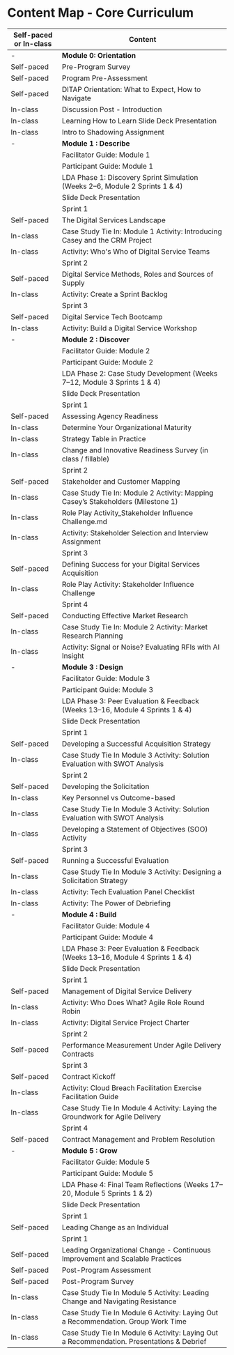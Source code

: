 # Content Map - Core Curriculum

| Self-paced or In-class | Content                                            |
|------------------------|----------------------------------------------------|
| -                      | **Module 0: Orientation**                          |
| Self-paced             | Pre-Program Survey                                 |
| Self-paced             | Program Pre-Assessment                             |
| Self-paced             | DITAP Orientation: What to Expect, How to Navigate |
| In-class               | Discussion Post - Introduction                     |
| In-class               | Learning How to Learn Slide Deck Presentation      |
| In-class               | Intro to Shadowing Assignment                      |
| -                      | **Module 1 : Describe**                            |
|                        | Facilitator Guide: Module 1                        |
|                        | Participant Guide: Module 1                        |
|                        | LDA Phase 1: Discovery Sprint Simulation (Weeks 2–6, Module 2 Sprints 1 & 4) |
|                        | Slide Deck Presentation                            |
|                        | Sprint 1                                           |
| Self-paced             | The Digital Services Landscape                     |
| In-class               | Case Study Tie In: Module 1 Activity: Introducing Casey and the CRM Project |
| In-class               | Activity: Who's Who of Digital Service Teams       |
|                        | Sprint 2                                           |
| Self-paced             | Digital Service Methods, Roles and Sources of Supply |
| In-class               | Activity: Create a Sprint Backlog                  |
|                        | Sprint 3                                           |
| Self-paced             | Digital Service Tech Bootcamp                      |
| In-class               | Activity: Build a Digital Service Workshop         |
| -                      | **Module 2 : Discover**                            |
|                        | Facilitator Guide: Module 2                        |
|                        | Participant Guide: Module 2                        |
|                        | LDA Phase 2: Case Study Development (Weeks 7–12, Module 3 Sprints 1 & 4) |
|                        | Slide Deck Presentation                            |
|                        | Sprint 1                                           |
| Self-paced             | Assessing Agency Readiness                         |
| In-class               | Determine Your Organizational Maturity             |
| In-class               | Strategy Table in Practice                         |
| In-class               | Change and Innovative Readiness Survey (in class / fillable) |
|                        | Sprint 2                                           |
| Self-paced             | Stakeholder and Customer Mapping                   |
| In-class               | Case Study Tie In: Module 2 Activity: Mapping Casey’s Stakeholders (Milestone 1) |
| In-class               | Role Play Activity_Stakeholder Influence Challenge.md |
| In-class               | Activity: Stakeholder Selection and Interview Assignment |
|                        | Sprint 3                                           |
| Self-paced             | Defining Success for your Digital Services Acquisition |
| In-class               | Role Play Activity: Stakeholder Influence Challenge|
|                        | Sprint 4                                           |
| Self-paced             | Conducting Effective Market Research               |
| In-class               | Case Study Tie In: Module 2 Activity: Market Research Planning |
| In-class               | Activity: Signal or Noise? Evaluating RFIs with AI Insight |
| -                      | **Module 3 : Design**                              |
|                        | Facilitator Guide: Module 3                        |
|                        | Participant Guide: Module 3                        |
|                        | LDA Phase 3: Peer Evaluation & Feedback (Weeks 13–16, Module 4 Sprints 1 & 4) |
|                        | Slide Deck Presentation                            |
|                        | Sprint 1                                           |
| Self-paced             | Developing a Successful Acquisition Strategy       |
| In-class               | Case Study Tie In Module 3 Activity: Solution Evaluation with SWOT Analysis |
|                        | Sprint 2                                           |
| Self-paced             | Developing the Solicitation                        |
| In-class               | Key Personnel vs Outcome-based                     |
| In-class               | Case Study Tie In Module 3 Activity: Solution Evaluation with SWOT Analysis|
| In-class               | Developing a Statement of Objectives (SOO) Activity |
|                        | Sprint 3                                           |
| Self-paced             | Running a Successful Evaluation                    |
| In-class               | Case Study Tie In Module 3 Activity: Designing a Solicitation Strategy 
| In-class               | Activity: Tech Evaluation Panel Checklist          |
| In-class               | Activity: The Power of Debriefing                  |
| -                      | **Module 4 : Build**                               |
|                        | Facilitator Guide: Module 4                        |
|                        | Participant Guide: Module 4                        |
|                        | LDA Phase 3: Peer Evaluation & Feedback (Weeks 13–16, Module 4 Sprints 1 & 4) |
|                        | Slide Deck Presentation                            |
|                        | Sprint 1                                           |
| Self-paced             | Management of Digital Service Delivery             |
| In-class               | Activity: Who Does What? Agile Role Round Robin    | 
| In-class               | Activity: Digital Service Project Charter          |
|                        | Sprint 2                                           |
| Self-paced             | Performance Measurement Under Agile Delivery Contracts |
|                        | Sprint 3                                           |
| Self-paced             | Contract Kickoff                                   |
| In-class               | Activity: Cloud Breach Facilitation Exercise Facilitation Guide |
| In-class               | Case Study Tie In Module 4 Activity: Laying the Groundwork for Agile Delivery |
|                        | Sprint 4                                           |
| Self-paced             | Contract Management and Problem Resolution         |
| -                      | **Module 5 : Grow**                                |
|                        | Facilitator Guide: Module 5                        |
|                        | Participant Guide: Module 5                        |
|                        | LDA Phase 4: Final Team Reflections (Weeks 17–20, Module 5 Sprints 1 & 2) |
|                        | Slide Deck Presentation                            |
|                        | Sprint 1                                           |
| Self-paced             | Leading Change as an Individual                    |
|                        | Sprint 1                                           |
| Self-paced             | Leading Organizational Change - Continuous Improvement and Scalable Practices|
| Self-paced             | Post-Program Assessment                            |
| Self-paced             | Post-Program Survey                                |
| In-class               | Case Study Tie In Module 5 Activity: Leading Change and Navigating Resistance |
| In-class               | Case Study Tie In Module 6 Activity: Laying Out a Recommendation. Group Work Time |
| In-class               | Case Study Tie In Module 6 Activity: Laying Out a Recommendation. Presentations & Debrief|
